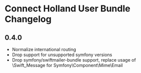 # Connect Holland User Bundle Changelog

## 0.4.0

- Normalize international routing
- Drop support for unsupported symfony versions
- Drop symfony/swiftmailer-bundle support, replace usage of \Swift_Message for Symfony\Component\Mime\Email

